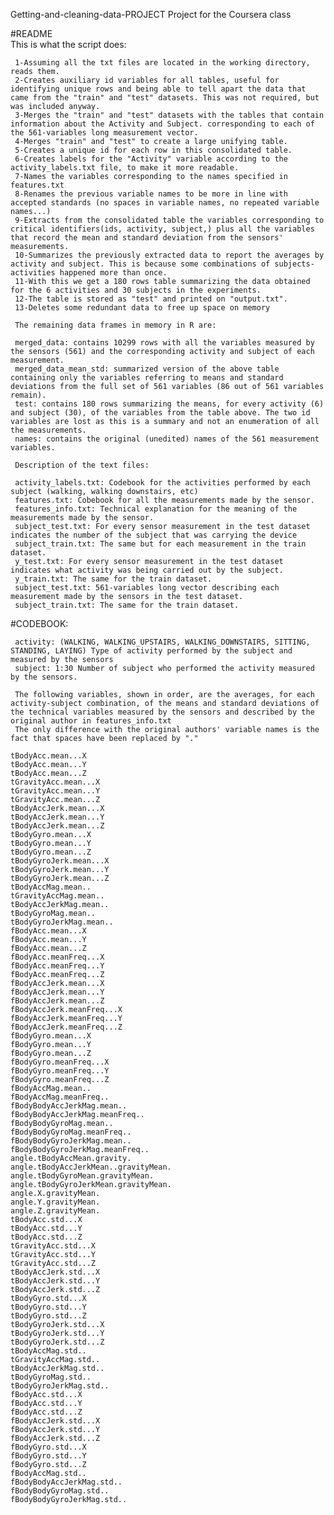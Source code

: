 Getting-and-cleaning-data-PROJECT
Project for the Coursera class
 
#README 	 
 	 This is what the script does:
 	 
 	 1-Assuming all the txt files are located in the working directory, reads them.
	 2-Creates auxiliary id variables for all tables, useful for identifying unique rows and being able to tell apart the data that came from the "train" and "test" datasets. This was not required, but was included anyway.
	 3-Merges the "train" and "test" datasets with the tables that contain information about the Activity and Subject. corresponding to each of the 561-variables long measurement vector.
	 4-Merges "train" and "test" to create a large unifying table.
	 5-Creates a unique id for each row in this consolidated table.
	 6-Creates labels for the "Activity" variable according to the activity_labels.txt file, to make it more readable.
	 7-Names the variables corresponding to the names specified in features.txt
	 8-Renames the previous variable names to be more in line with accepted standards (no spaces in variable names, no repeated variable names...)
	 9-Extracts from the consolidated table the variables corresponding to critical identifiers(ids, activity, subject,) plus all the variables that record the mean and standard deviation from the sensors' measurements.
	 10-Summarizes the previously extracted data to report the averages by activity and subject. This is because some combinations of subjects-activities happened more than once.
	 11-With this we get a 180 rows table summarizing the data obtained for the 6 activities and 30 subjects in the experiments.
	 12-The table is stored as "test" and printed on "output.txt".
	 13-Deletes some redundant data to free up space on memory

	 The remaining data frames in memory in R are:

	 merged_data: contains 10299 rows with all the variables measured by the sensors (561) and the corresponding activity and subject of each measurement.
	 merged_data_mean_std: summarized version of the above table containing only the variables referring to means and standard deviations from the full set of 561 variables (86 out of 561 variables remain).
	 test: contains 180 rows summarizing the means, for every activity (6) and subject (30), of the variables from the table above. The two id variables are lost as this is a summary and not an enumeration of all the measurements.
	 names: contains the original (unedited) names of the 561 measurement variables.

	 Description of the text files:

	 activity_labels.txt: Codebook for the activities performed by each subject (walking, walking downstairs, etc)
	 features.txt: Cobebook for all the measurements made by the sensor.
	 features_info.txt: Technical explanation for the meaning of the measurements made by the sensor.
	 subject_test.txt: For every sensor measurement in the test dataset indicates the number of the subject that was carrying the device
	 subject_train.txt: The same but for each measurement in the train dataset.
	 y_test.txt: For every sensor measurement in the test dataset indicates what activity was being carried out by the subject.
	 y_train.txt: The same for the train dataset.
	 subject_test.txt: 561-variables long vector describing each measurement made by the sensors in the test dataset.
	 subject_train.txt: The same for the train dataset.

#CODEBOOK:

	 activity: (WALKING, WALKING_UPSTAIRS, WALKING_DOWNSTAIRS, SITTING, STANDING, LAYING) Type of activity performed by the subject and measured by the sensors 
	 subject: 1:30 Number of subject who performed the activity measured by the sensors.

 	 The following variables, shown in order, are the averages, for each activity-subject combination, of the means and standard deviations of the technical variables measured by the sensors and described by the original author in features_info.txt
	 The only difference with the original authors' variable names is the fact that spaces have been replaced by "."

	tBodyAcc.mean...X
	tBodyAcc.mean...Y
	tBodyAcc.mean...Z
	tGravityAcc.mean...X
	tGravityAcc.mean...Y
	tGravityAcc.mean...Z
	tBodyAccJerk.mean...X
	tBodyAccJerk.mean...Y
	tBodyAccJerk.mean...Z
	tBodyGyro.mean...X
	tBodyGyro.mean...Y
	tBodyGyro.mean...Z
	tBodyGyroJerk.mean...X
	tBodyGyroJerk.mean...Y
	tBodyGyroJerk.mean...Z
	tBodyAccMag.mean..
	tGravityAccMag.mean..
	tBodyAccJerkMag.mean..
	tBodyGyroMag.mean..
	tBodyGyroJerkMag.mean..
	fBodyAcc.mean...X
	fBodyAcc.mean...Y
	fBodyAcc.mean...Z
	fBodyAcc.meanFreq...X
	fBodyAcc.meanFreq...Y
	fBodyAcc.meanFreq...Z
	fBodyAccJerk.mean...X
	fBodyAccJerk.mean...Y
	fBodyAccJerk.mean...Z
	fBodyAccJerk.meanFreq...X
	fBodyAccJerk.meanFreq...Y
	fBodyAccJerk.meanFreq...Z
	fBodyGyro.mean...X
	fBodyGyro.mean...Y
	fBodyGyro.mean...Z
	fBodyGyro.meanFreq...X
	fBodyGyro.meanFreq...Y
	fBodyGyro.meanFreq...Z
	fBodyAccMag.mean..
	fBodyAccMag.meanFreq..
	fBodyBodyAccJerkMag.mean..
	fBodyBodyAccJerkMag.meanFreq..
	fBodyBodyGyroMag.mean..
	fBodyBodyGyroMag.meanFreq..
	fBodyBodyGyroJerkMag.mean..
	fBodyBodyGyroJerkMag.meanFreq..
	angle.tBodyAccMean.gravity.
	angle.tBodyAccJerkMean..gravityMean.
	angle.tBodyGyroMean.gravityMean.
	angle.tBodyGyroJerkMean.gravityMean.
	angle.X.gravityMean.
	angle.Y.gravityMean.
	angle.Z.gravityMean.
	tBodyAcc.std...X
	tBodyAcc.std...Y
	tBodyAcc.std...Z
	tGravityAcc.std...X
	tGravityAcc.std...Y
	tGravityAcc.std...Z
	tBodyAccJerk.std...X
	tBodyAccJerk.std...Y
	tBodyAccJerk.std...Z
	tBodyGyro.std...X
	tBodyGyro.std...Y
	tBodyGyro.std...Z
	tBodyGyroJerk.std...X
	tBodyGyroJerk.std...Y
	tBodyGyroJerk.std...Z
	tBodyAccMag.std..
	tGravityAccMag.std..
	tBodyAccJerkMag.std..
	tBodyGyroMag.std..
	tBodyGyroJerkMag.std..
	fBodyAcc.std...X
	fBodyAcc.std...Y
	fBodyAcc.std...Z
	fBodyAccJerk.std...X
	fBodyAccJerk.std...Y
	fBodyAccJerk.std...Z
	fBodyGyro.std...X
	fBodyGyro.std...Y
	fBodyGyro.std...Z
	fBodyAccMag.std..
	fBodyBodyAccJerkMag.std..
	fBodyBodyGyroMag.std..
	fBodyBodyGyroJerkMag.std..
